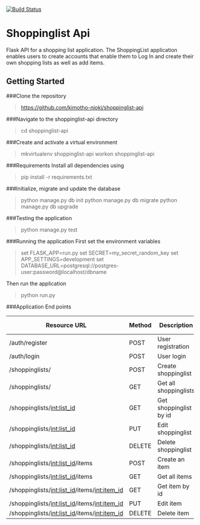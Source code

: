 [![Build Status](https://travis-ci.org/kimotho-njoki/shoppinglist-api.svg?branch=master)](https://travis-ci.org/kimotho-njoki/shoppinglist-api)

# Shoppinglist Api
Flask API for a shopping list application.
The ShoppingList application enables users to create accounts that enable them to Log In and create their own shopping lists as well as add items. 

## Getting Started
###Clone the repository
> https://github.com/kimotho-njoki/shoppinglist-api

###Navigate to the shoppinglist-api directory
>cd shoppinglist-api

###Create and activate a virtual environment
>mkvirtualenv shoppinglist-api
workon shoppinglist-api

###Requirements
Install all dependencies using
>pip install -r requirements.txt

###Initialize, migrate and update the database
>python manage.py db init
python manage.py db migrate
python manage.py db upgrade

###Testing the application
>python manage.py test

###Running the application
First set the environment variables
>set FLASK_APP=run.py 
set SECRET=my_secret_random_key 
set APP_SETTINGS=development
set DATABASE_URL=postgresql://postgres-user:password@localhost/dbname

Then run the application
>python run.py

###Application End points

| Resource URL | Method | Description | Requires Token |
| -------------|--------|-------------|----------------|
|/auth/register| POST   | User registration | FALSE |
|/auth/login   | POST   | User login   | FALSE |
|/shoppinglists/| POST | Create shoppinglist | TRUE |
|/shoppinglists/| GET  | Get all shoppinglists | TRUE |
|/shoppinglists/<int:list_id>| GET | Get shoppinglist by id | True |
|/shoppinglists/<int:list_id>| PUT | Edit shoppinglist | True |
|/shoppinglists/<int:list_id>| DELETE | Delete shoppinglist | True |
|/shoppinglists/<int:list_id>/items | POST | Create an item | True |
|/shoppinglists/<int:list_id>/items | GET  | Get all items | True |
|/shoppinglists/<int:list_id>/items/<int:item_id> | GET | Get item by id | True |
|/shoppinglists/<int:list_id>/items/<int:item_id> | PUT | Edit item | True |
|/shoppinglists/<int:list_id>/items/<int:item_id> | DELETE | Delete item | True |




